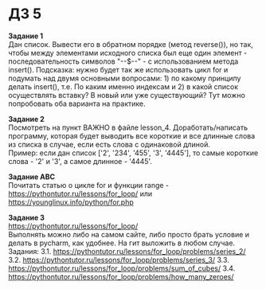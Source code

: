 # ДЗ 5

**Задание 1**<br>
Дан список. Вывести его в обратном порядке (метод reverse()), но так, чтобы между элементами исходного списка был еще один элемент - последовательность символов "--$--" - с использованием метода insert(). Подсказка: нужно будет так же использовать цикл for и подумать над двумя основными вопросами: 1) по какому принципу делать insert(), т.е. По каким именно индексам и 2) в какой список осуществлять вставку? В новый или уже существующий? Тут можно попробовать оба варианта на практике.

**Задание 2**<br>
Посмотреть на пункт ВАЖНО в файле lesson_4. Доработать/написать программу, которая будет выводить все короткие и все длинные слова из списка в случае, если есть слова с одинаковой длиной.<br>
Пример: если дан список ['2', '234', '455', '3', '4445'], то самые короткие слова - '2' и '3', а самое длинное - '4445'.

**Задание ABC**<br>
Почитать статью о цикле for и функции range - https://pythontutor.ru/lessons/for_loop/ или https://younglinux.info/python/for.php 

**Задание 3**<br>
https://pythontutor.ru/lessons/for_loop/<br>
Выполнять можно либо на самом сайте, либо просто брать условие и делать в pycharm, как удобнее. На гит выложить в любом случае.<br>
Задания: 
3.1. https://pythontutor.ru/lessons/for_loop/problems/series_2/
3.2. https://pythontutor.ru/lessons/for_loop/problems/series_3/
3.3. https://pythontutor.ru/lessons/for_loop/problems/sum_of_cubes/
3.4. https://pythontutor.ru/lessons/for_loop/problems/how_many_zeroes/
